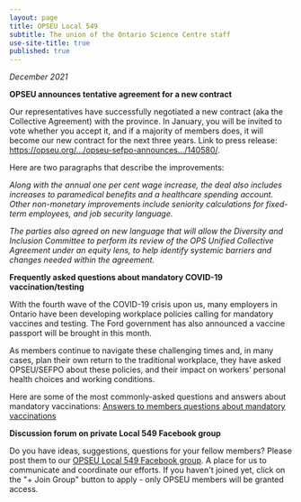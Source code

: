 ```yaml
---
layout: page
title: OPSEU Local 549
subtitle: The union of the Ontario Science Centre staff
use-site-title: true
published: true
---
```

*December  2021*

**OPSEU announces tentative agreement for a new contract**

Our representatives have successfully negotiated a new contract (aka the Collective Agreement) with the province. In January, you will be invited to vote whether you accept it, and if a majority of members does, it will become our new contract for the next three years. Link to press release: https://opseu.org/.../opseu-sefpo-announces.../140580/.

Here are two paragraphs that describe the improvements:

*Along with the annual one per cent wage increase, the deal also includes increases to paramedical benefits and a healthcare spending account. Other non-monetary improvements include seniority calculations for fixed-term employees, and job security language.*

*The parties also agreed on new language that will allow the Diversity and Inclusion Committee to perform its review of the OPS Unified Collective Agreement under an equity lens, to help identify systemic barriers and changes needed within the agreement.*

**Frequently asked questions about mandatory COVID-19 vaccination/testing**

With the fourth wave of the COVID-19 crisis upon us, many employers in Ontario have been developing workplace policies calling for mandatory vaccines and testing. The Ford government has also announced a vaccine passport will be brought in this month.

As members continue to navigate these challenging times and, in many cases, plan their own return to the traditional workplace, they have asked OPSEU/SEFPO about these policies, and their impact on workers’ personal health choices and working conditions.

Here are some of the most commonly-asked questions and answers about mandatory vaccinations: [Answers to members questions about mandatory vaccinations](https://opseu.org/news/frequently-asked-questions-about-mandatory-vaccinations/132444/)

**Discussion forum on private Local 549 Facebook group**

Do you have ideas, suggestions, questions for your fellow members? Please post them to our [OPSEU Local 549 Facebook group](https://www.facebook.com/groups/638743390217436/). A place for us to communicate and coordinate our efforts. If you haven't joined yet, click on the "+ Join Group" button to apply - only OPSEU members will be granted access. 

<!--stackedit_data:
eyJoaXN0b3J5IjpbMTY4MDE4Nzg4Nl19
-->
